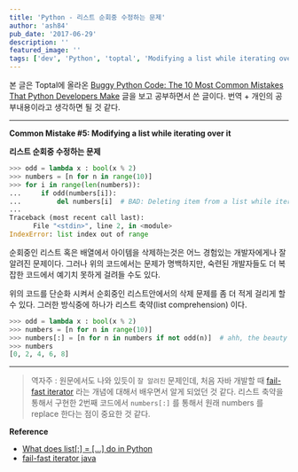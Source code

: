 ```yaml
---
title: 'Python - 리스트 순회중 수정하는 문제'
author: 'ash84'
pub_date: '2017-06-29'
description: ''
featured_image: ''
tags: ['dev', 'Python', 'toptal', 'Modifying a list while iterating over it']
---
```


본 글은 Toptal에 올라온 [Buggy Python Code: The 10 Most Common Mistakes That Python Developers Make](https://www.toptal.com/python/top-10-mistakes-that-python-programmers-make) 글을 보고 공부하면서 쓴 글이다. 번역 + 개인의 공부내용이라고 생각하면 될 것 같다.

<hr/>

**Common Mistake #5: Modifying a list while iterating over it**

**리스트 순회중 수정하는 문제**

```python
>>> odd = lambda x : bool(x % 2)
>>> numbers = [n for n in range(10)]
>>> for i in range(len(numbers)):
...     if odd(numbers[i]):
...         del numbers[i]  # BAD: Deleting item from a list while iterating over it
...
Traceback (most recent call last):
  	  File "<stdin>", line 2, in <module>
IndexError: list index out of range
```

순회중인 리스트 혹은 배열에서 아이템을 삭제하는것은 어느 경험있는 개발자에게나 잘 알려진 문제이다. 그러나 위의 코드에서는 문제가 명백하지만, 숙련된 개발자들도 더 복잡한 코드에서 예기치 못하게 걸려들 수도 있다. 

위의 코드를 단순화 시켜서 순회중인 리스트안에서의 삭제 문제를 좀 더 적게 걸리게 할 수 있다. 그러한 방식중에 하나가 리스트 축약(list comprehension) 이다. 

```python 
>>> odd = lambda x : bool(x % 2)
>>> numbers = [n for n in range(10)]
>>> numbers[:] = [n for n in numbers if not odd(n)]  # ahh, the beauty of it all
>>> numbers
[0, 2, 4, 6, 8]
``` 
<hr/>

> 역자주 : 원문에서도 나와 있듯이 `잘 알려진` 문제인데, 처음 자바 개발할 때 [fail-fast iterator](http://happystory.tistory.com/33) 라는 개념에 대해서 배우면서 알게 되었던 것 같다. 리스트 축약을 통해서 구현한 2번째 코드에서 `numbers[:]` 를 통해서 원래 numbers 를 replace 한다는 점이 중요한 것 같다. 


**Reference**

- [What does list[:] = […] do in Python](https://stackoverflow.com/questions/32448414/what-does-list-do-in-python)
- [fail-fast iterator java](http://happystory.tistory.com/33)
